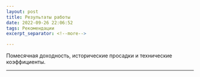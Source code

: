 ```yaml
---
layout: post
title: Результаты работы
date: 2022-09-26 22:06:52
tags: Рекомендации
excerpt_separator: <!--more-->

---
```


Помесячная доходность, исторические просадки и технические коэффициенты.


----------------

<!--more-->
